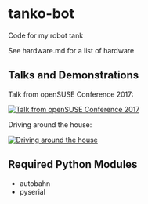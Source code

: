 # tanko-bot
Code for my robot tank

See hardware.md for a list of hardware

## Talks and Demonstrations
Talk from openSUSE Conference 2017:

[![Talk from openSUSE Conference 2017](https://img.youtube.com/vi/gewJJoA4Z9k/0.jpg)](https://www.youtube.com/watch?v=gewJJoA4Z9k)

Driving around the house:

[![Driving around the house](https://img.youtube.com/vi/AMz01IRAgZI/0.jpg)](https://www.youtube.com/watch?v=AMz01IRAgZI)

## Required Python Modules
  * autobahn
  * pyserial
